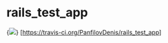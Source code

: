 rails_test_app
==============
{<img src="https://secure.travis-ci.org/PanfilovDenis/rails_test_app.pgn?branch=master"/>} [https://travis-ci.org/PanfilovDenis/rails_test_app]

